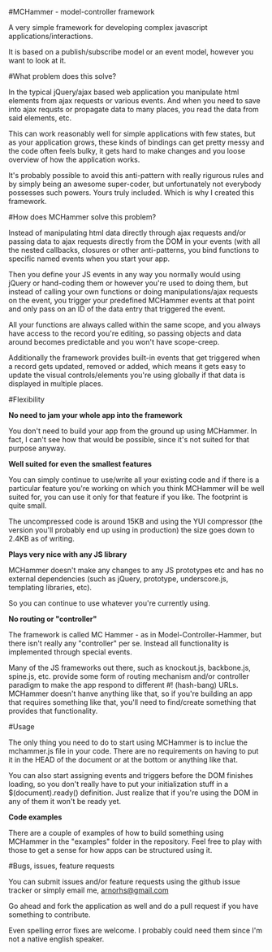 #MCHammer - model-controller framework

A very simple framework for developing complex javascript
applications/interactions.

It is based on a publish/subscribe model or an event model, however you
want to look at it.

#What problem does this solve?

In the typical jQuery/ajax based web application you manipulate html elements
from ajax requests or various events. And when you need to save into ajax
requsts or propagate data to many places, you read the data from said elements,
etc.

This can work reasonably well for simple applications with few states, but as
your application grows, these kinds of bindings can get pretty messy and the
code often feels bulky, it gets hard to make changes and you loose overview of
how the application works.

It's probably possible to avoid this anti-pattern with really rigurous rules
and by simply being an awesome super-coder, but unfortunately not everybody
possesses such powers. Yours truly included. Which is why I created this
framework.

#How does MCHammer solve this problem?

Instead of manipulating html data directly through ajax requests and/or passing
data to ajax requests directly from the DOM in your events (with all the nested
callbacks, closures or other anti-patterns, you bind functions to specific
named events when you start your app.

Then you define your JS events in any way you normally would using jQuery or
hand-coding them or however you're used to doing them, but instead of calling
your own functions or doing manipulations/ajax requests on the event, you
trigger your predefined MCHammer events at that point and only pass on an ID of
the data entry that triggered the event.

All your functions are always called within the same scope, and you always have
access to the record you're editing, so passing objects and data around becomes
predictable and you won't have scope-creep.

Additionally the framework provides built-in events that get triggered when a
record gets updated, removed or added, which means it gets easy to update the
visual controls/elements you're using globally if that data is displayed in
multiple places.

#Flexibility

**No need to jam your whole app into the framework**

You don't need to build your app from the ground up using MCHammer. In fact, I
can't see how that would be possible, since it's not suited for that purpose
anyway.

**Well suited for even the smallest features**

You can simply continue to use/write all your existing code and if there is a
particular feature you're working on which you think MCHammer will be well
suited for, you can use it only for that feature if you like. The footprint is
quite small.

The uncompressed code is around 15KB and using the YUI compressor (the version
you'll probably end up using in production) the size goes down to 2.4KB as of
writing.

**Plays very nice with any JS library**

MCHammer doesn't make any changes to any JS prototypes etc and has no external
dependencies (such as jQuery, prototype, underscore.js, templating libraries,
etc).

So you can continue to use whatever you're currently using.

**No routing or "controller"**

The framework is called MC Hammer - as in Model-Controller-Hammer, but there
isn't really any "controller" per se. Instead all functionality is implemented
through special events.

Many of the JS frameworks out there, such as knockout.js, backbone.js, spine.js,
etc. provide some form of routing mechanism and/or controller paradigm to make
the app respond to different #! (hash-bang) URLs. MCHammer doesn't hanve
anything like that, so if you're building an app that requires something like
that, you'll need to find/create something that provides that functionality.

#Usage

The only thing you need to do to start using MCHammer is to inclue the
mchammer.js file in your code. There are no requirements on having to put it in
the HEAD of the document or at the bottom or anything like that.

You can also start assigning events and triggers before the DOM finishes
loading, so you don't really have to put your initialization stuff in a
$(document).ready() definition. Just realize that if you're using the DOM in any
of them it won't be ready yet.

**Code examples**

There are a couple of examples of how to build something using MCHammer in the
"examples" folder in the repository. Feel free to play with those to get a sense
for how apps can be structured using it.

#Bugs, issues, feature requests

You can submit issues and/or feature requests using the github issue tracker or
simply email me, arnorhs@gmail.com

Go ahead and fork the application as well and do a pull request if you have
something to contribute.

Even spelling error fixes are welcome. I probably could need them since I'm not
a native english speaker.


